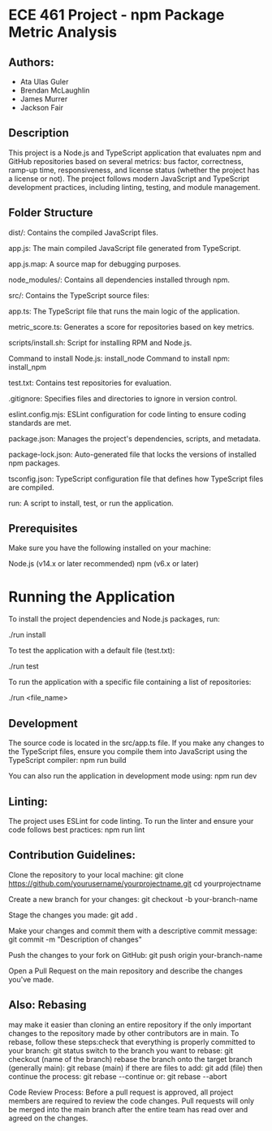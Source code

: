 # ECE 461 Project - npm Package Metric Analysis

## Authors:

- Ata Ulas Guler
- Brendan McLaughlin
- James Murrer
- Jackson Fair

## Description

This project is a Node.js and TypeScript application that evaluates npm and GitHub repositories based on several metrics: bus factor, correctness, ramp-up time, responsiveness, and license status (whether the project has a license or not). The project follows modern JavaScript and TypeScript development practices, including linting, testing, and module management.

## Folder Structure

dist/: Contains the compiled JavaScript files.

app.js: The main compiled JavaScript file generated from TypeScript.

app.js.map: A source map for debugging purposes.

node_modules/: Contains all dependencies installed through npm.

src/: Contains the TypeScript source files:

app.ts: The TypeScript file that runs the main logic of the application.

metric_score.ts: Generates a score for repositories based on key metrics.

scripts/install.sh: Script for installing RPM and Node.js.

Command to install Node.js: install_node
Command to install npm: install_npm

test.txt: Contains test repositories for evaluation.

.gitignore: Specifies files and directories to ignore in version control.

eslint.config.mjs: ESLint configuration for code linting to ensure coding standards are met.

package.json: Manages the project's dependencies, scripts, and metadata.

package-lock.json: Auto-generated file that locks the versions of installed npm packages.

tsconfig.json: TypeScript configuration file that defines how TypeScript files are compiled.

run: A script to install, test, or run the application.

## Prerequisites

Make sure you have the following installed on your machine:

Node.js (v14.x or later recommended)
npm (v6.x or later)

# Running the Application

To install the project dependencies and Node.js packages, run:

./run install

To test the application with a default file (test.txt):

./run test

To run the application with a specific file containing a list of repositories:

./run <file_name>

## Development

The source code is located in the src/app.ts file. If you make any changes to the TypeScript files, ensure you compile them into JavaScript using the TypeScript compiler:
npm run build

You can also run the application in development mode using:
npm run dev

## Linting:

The project uses ESLint for code linting. To run the linter and ensure your code follows best practices:
npm run lint

## Contribution Guidelines:

Clone the repository to your local machine:
git clone https://github.com/yourusername/yourprojectname.git
cd yourprojectname

Create a new branch for your changes:
git checkout -b your-branch-name

Stage the changes you made:
git add .

Make your changes and commit them with a descriptive commit message:
git commit -m "Description of changes"

Push the changes to your fork on GitHub:
git push origin your-branch-name

Open a Pull Request on the main repository and describe the changes you've made.

## Also: Rebasing

may make it easier than cloning an entire repository if the only important changes to the repository made by other contributors are in main. To rebase, follow these steps:check that everything is properly committed to your branch: git status
switch to the branch you want to rebase: git checkout (name of the branch)
rebase the branch onto the target branch (generally main): git rebase (main)
if there are files to add: git add (file)
then continue the process: git rebase --continue
or: git rebase --abort

Code Review Process: Before a pull request is approved, all project members are required to review the code changes. Pull requests will only be merged into the main branch after the entire team has read over and agreed on the changes.